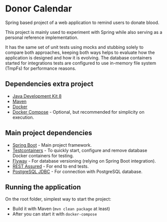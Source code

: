 # Donor Calendar
Spring based project of a web application to remind users to donate blood.

This project is mainly used to experiment with Spring while also serving as a personal reference implementation.

It has the same set of unit tests using mocks and stubbing solely to compare both approaches, keeping both ways helps to evaluate how the application is designed and how it is evolving. The database containers started for integrations tests are configured to use in-memory file system (TmpFs) for performance reasons.

## Dependencies extra project
- [Java Development Kit 8](https://openjdk.java.net/projects/jdk8) 
- [Maven](https://maven.apache.org)
- [Docker](https://www.docker.com)
- [Docker Compose](https://github.com/docker/compose) - Optional, but recommended for simplicity on execution.

## Main project dependencies
- [Spring Boot](https://spring.io/projects/spring-boot) - Main project framework.
- [Testcontainers](https://www.testcontainers.org) - To quickly start, configure and remove database Docker containers for testing.
- [Flyway](https://flywaydb.org/documentation/plugins/springboot) - For database versioning (relying on Spring Boot integration).
- [REST Assured](http://rest-assured.io) - For end to end tests.
- [PostgreSQL JDBC](https://jdbc.postgresql.org/) - For connection with PostgreSQL database.

## Running the application
On the root folder, simplest way to start the project:
- Build it with Maven (`mvn clean package` at least)
- After you can start it with `docker-compose`
